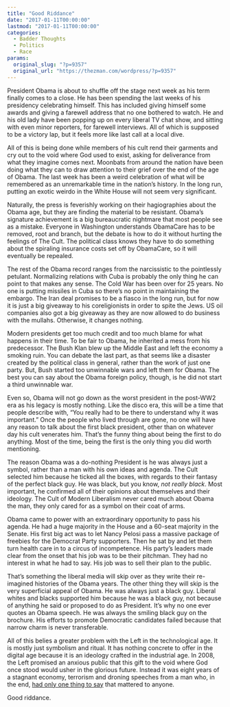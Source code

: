 ```yaml
---
title: "Good Riddance"
date: "2017-01-11T00:00:00"
lastmod: "2017-01-11T00:00:00"
categories:
  - Badder Thoughts
  - Politics
  - Race
params:
  original_slug: "?p=9357"
  original_url: "https://thezman.com/wordpress/?p=9357"
---
```


President Obama is about to shuffle off the stage next week as his term
finally comes to a close. He has been spending the last weeks of his
presidency celebrating himself. This has included giving himself some
awards and giving a farewell address that no one bothered to watch. He
and his old lady have been popping up on every liberal TV chat show, and
sitting with even minor reporters, for farewell interviews. All of which
is supposed to be a victory lap, but it feels more like last call at a
local dive.

All of this is being done while members of his cult rend their garments
and cry out to the void where God used to exist, asking for deliverance
from what they imagine comes next. Moonbats from around the nation have
been doing what they can to draw attention to their grief over the end
of the age of Obama. The last week has been a weird celebration of what
will be remembered as an unremarkable time in the nation’s history. In
the long run, putting an exotic weirdo in the White House will not seem
very significant.

Naturally, the press is feverishly working on their hagiographies about
the Obama age, but they are finding the material to be resistant.
Obama’s signature achievement is a big bureaucratic nightmare that most
people see as a mistake. Everyone in Washington understands ObamaCare
has to be removed, root and branch, but the debate is how to do it
without hurting the feelings of The Cult. The political class knows they
have to do something about the spiraling insurance costs set off by
ObamaCare, so it will eventually be repealed.

The rest of the Obama record ranges from the narcissistic to the
pointlessly petulant. Normalizing relations with Cuba is probably the
only thing he can point to that makes any sense. The Cold War has been
over for 25 years. No one is putting missiles in Cuba so there’s no
point in maintaining the embargo. The Iran deal promises to be a fiasco
in the long run, but for now it is just a big giveaway to his
coreligionists in order to spite the Jews. US oil companies also got a
big giveaway as they are now allowed to do business with the mullahs.
Otherwise, it changes nothing.

Modern presidents get too much credit and too much blame for what
happens in their time. To be fair to Obama, he inherited a mess from his
predecessor. The Bush Klan blew up the Middle East and left the economy
a smoking ruin. You can debate the last part, as that seems like a
disaster created by the political class in general, rather than the work
of just one party. But, Bush started too unwinnable wars and left them
for Obama. The best you can say about the Obama foreign policy, though,
is he did not start a third unwinnable war.

Even so, Obama will not go down as the worst president in the post-WW2
era as his legacy is mostly nothing. Like the disco era, this will be a
time that people describe with, “You really had to be there to
understand why it was important.” Once the people who lived through are
gone, no one will have any reason to talk about the first black
president, other than on whatever day his cult venerates him. That’s the
funny thing about being the first to do anything. Most of the time,
being the first is the only thing you did worth mentioning.

The reason Obama was a do-nothing President is he was always just a
symbol, rather than a man with his own ideas and agenda. The Cult
selected him because he ticked all the boxes, with regards to their
fantasy of the perfect black guy. He was black, but you know, *not
really black*. Most important, he confirmed all of their opinions about
themselves and their ideology. The Cult of Modern Liberalism never cared
much about Obama the man, they only cared for as a symbol on their coat
of arms.

Obama came to power with an extraordinary opportunity to pass his
agenda. He had a huge majority in the House and a 60-seat majority in
the Senate. His first big act was to let Nancy Pelosi pass a massive
package of freebies for the Democrat Party supporters. Then he sat by
and let them turn health care in to a circus of incompetence. His
party’s leaders made clear from the onset that his job was to be their
pitchman. They had no interest in what he had to say. His job was to
sell their plan to the public.

That’s something the liberal media will skip over as they write their
re-imagined histories of the Obama years. The other thing they will skip
is the very superficial appeal of Obama. He was always just a black guy.
Liberal whites and blacks supported him because he was a black guy, not
because of anything he said or proposed to do as President. It’s why no
one ever quotes an Obama speech. He was always the smiling black guy on
the brochure. His efforts to promote Democratic candidates failed
because that narrow charm is never transferable.

All of this belies a greater problem with the Left in the technological
age. It is mostly just symbolism and ritual. It has nothing concrete to
offer in the digital age because it is an ideology crafted in the
industrial age. In 2008, the Left promised an anxious public that this
gift to the void where God once stood would usher in the glorious
future. Instead it was eight years of a stagnant economy, terrorism and
droning speeches from a man who, in the end,
<a href="https://www.youtube.com/watch?v=kga2soqvMF0"
target="_blank">had only one thing to say</a> that mattered to anyone.

Good riddance.
